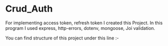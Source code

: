 # Crud_Auth
For implementing access token, refresh token I created this Project.
In this program I used express, http-errors, dotenv, mongoose, Joi validation.

You can find structure of this project under this line :-
